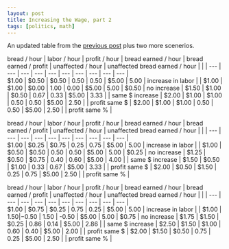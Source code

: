 ```yaml
---
layout: post
title: Increasing the Wage, part 2
tags: [politics, math]
---
```


An updated table from the [previous post](/increasing_the_wage/) plus two more scenerios.

bread / hour | labor / hour | profit / hour | bread earned / hour | bread earned / profit | unaffected / hour | unaffected bread earned / hour |  |  | 
--- | --- | --- | --- | --- | --- | --- | --- | --- | --- |  
$1.00 | $0.50 | $0.50  | 0.50 | 0.50 |  $5.00  | 5.00 | increase in labor |  | 
$1.00 | $1.00 | $0.00  | 1.00 | 0.00 |  $5.00  | 5.00 |  $0.50  | no increase | 
$1.50 | $1.00 | $0.50  | 0.67 | 0.33 |  $5.00  | 3.33 |  | same $ increase | 
$2.00 | $1.00 | $1.00  | 0.50 | 0.50 |  $5.00  | 2.50 |  | profit same $ | 
$2.00 | $1.00 | $1.00  | 0.50 | 0.50 |  $5.00  | 2.50 |  | profit same % | 

bread / hour | labor / hour | profit / hour | bread earned / hour | bread earned / profit | unaffected / hour | unaffected bread earned / hour |  |  | 
--- | --- | --- | --- | --- | --- | --- | --- | --- | --- |  
$1.00 | $0.25 | $0.75  | 0.25 | 0.75 |  $5.00  | 5.00 | increase in labor |  | 
$1.00 | $0.50 | $0.50  | 0.50 | 0.50 |  $5.00  | 5.00 |  $0.25  | no increase | 
$1.25 | $0.50 | $0.75  | 0.40 | 0.60 |  $5.00  | 4.00 |  | same $ increase | 
$1.50 | $0.50 | $1.00  | 0.33 | 0.67 |  $5.00  | 3.33 |  | profit same $ | 
$2.00 | $0.50 | $1.50  | 0.25 | 0.75 |  $5.00  | 2.50 |  | profit same % | 

bread / hour | labor / hour | profit / hour | bread earned / hour | bread earned / profit | unaffected / hour | unaffected bread earned / hour |  |  | 
--- | --- | --- | --- | --- | --- | --- | --- | --- | --- |  
$1.00 | $0.75 | $0.25  | 0.75 | 0.25 |  $5.00  | 5.00 | increase in labor |  | 
$1.00 | $1.50 | -$0.50 | 1.50 | -0.50 |  $5.00  | 5.00 |  $0.75  | no increase | 
$1.75 | $1.50 | $0.25  | 0.86 | 0.14 |  $5.00  | 2.86 |  | same $ increase | 
$2.50 | $1.50 | $1.00  | 0.60 | 0.40 |  $5.00  | 2.00 |  | profit same $ | 
$2.00 | $1.50 | $0.50  | 0.75 | 0.25 |  $5.00  | 2.50 |  | profit same % | 
